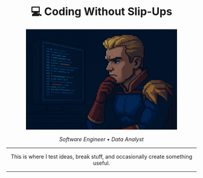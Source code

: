<h1 align="center">💻 Coding Without Slip-Ups</h1>

<p align="center">
 <img src="homelander_coding.gif" width="400px" alt="homelander coding in pixel art" /> 
</p>

<p align="center">
  <em>Software Engineer • Data Analyst</em>
</p>

---
<p align="center">
  This is where I test ideas, break stuff, and occasionally create something useful.
</p>

---
<!--
**aronbarbosag/aronbarbosag** is a ✨ _special_ ✨ repository because its `README.md` (this file) appears on your GitHub profile.

Here are some ideas to get you started:

- 🔭 I’m currently working on ...
- 🌱 I’m currently learning ...
- 👯 I’m looking to collaborate on ...
- 🤔 I’m looking for help with ...
- 💬 Ask me about ...
- 📫 How to reach me: ...
- 😄 Pronouns: ...
- ⚡ Fun fact: ...
-->
